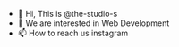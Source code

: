 - 👋 Hi, This is @the-studio-s
- 👀 We are interested in Web Development
- 📫 How to reach us instagram 

<!---
the-studio-s/the-studio-s is a ✨ special ✨ repository because its `README.md` (this file) appears on your GitHub profile.
You can click the Preview link to take a look at your changes.
--->
